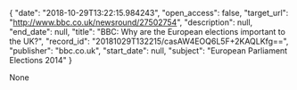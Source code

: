 {
  "date": "2018-10-29T13:22:15.984243", 
  "open_access": false, 
  "target_url": "http://www.bbc.co.uk/newsround/27502754", 
  "description": null, 
  "end_date": null, 
  "title": "BBC:  Why are the European elections important to the UK?", 
  "record_id": "20181029T132215/casAW4EOQ6L5F+2KAQLKfg==", 
  "publisher": "bbc.co.uk", 
  "start_date": null, 
  "subject": "European Parliament Elections 2014"
}

None